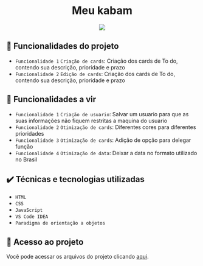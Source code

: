 <h1 align="center"> Meu kabam </h1> 

<p align="center">
<img loading="lazy" src="http://img.shields.io/static/v1?label=STATUS&message=EM%20DESENVOLVIMENTO&color=GREEN&style=for-the-badge"/>
</p>

## 🔨 Funcionalidades do projeto

- `Funcionalidade 1` `Criação de cards`: Criação dos cards de To do, contendo sua descrição, prioridade e prazo
- `Funcionalidade 2` `Edição de cards`: Criação dos cards de To do, contendo sua descrição, prioridade e prazo


## 🔨 Funcionalidades a vir

- `Funcionalidade 1` `Criação de usuario`: Salvar um usuario para que as suas informações não fiquem restritas a maquina do usuario 
- `Funcionalidade 2` `Otimização de cards`: Diferentes cores para diferentes prioridades
- `Funcionalidade 3` `Otimização de cards`: Adição de opção para delegar função
- `Funcionalidade 4` `Otimização de data`: Deixar a data no formato utilizado no Brasil

## ✔️ Técnicas e tecnologias utilizadas

- ``HTML``
- ``CSS``
- ``JavaScript``
- ``VS Code IDEA``
- ``Paradigma de orientação a objetos``

## 📁 Acesso ao projeto
Você pode acessar os arquivos do projeto clicando [aqui](https://github.com/gui-lirasilva/Edige-POO/tree/master/src).
